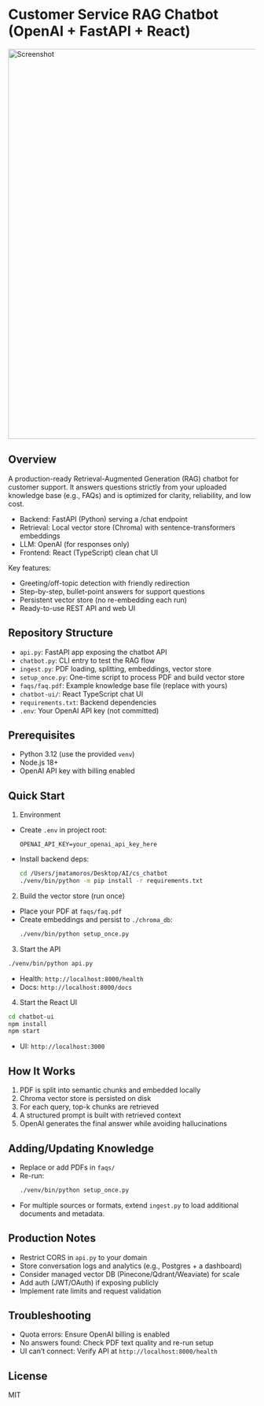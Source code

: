 # Customer Service RAG Chatbot (OpenAI + FastAPI + React)

<img width="1246" height="792" alt="Screenshot" src="https://github.com/user-attachments/assets/855d72ac-ffdc-41d1-8c18-d40a57853da2" />

## Overview
A production-ready Retrieval-Augmented Generation (RAG) chatbot for customer support. It answers questions strictly from your uploaded knowledge base (e.g., FAQs) and is optimized for clarity, reliability, and low cost.

- Backend: FastAPI (Python) serving a /chat endpoint
- Retrieval: Local vector store (Chroma) with sentence-transformers embeddings
- LLM: OpenAI (for responses only)
- Frontend: React (TypeScript) clean chat UI

Key features:
- Greeting/off-topic detection with friendly redirection
- Step-by-step, bullet-point answers for support questions
- Persistent vector store (no re-embedding each run)
- Ready-to-use REST API and web UI

## Repository Structure
- `api.py`: FastAPI app exposing the chatbot API
- `chatbot.py`: CLI entry to test the RAG flow
- `ingest.py`: PDF loading, splitting, embeddings, vector store
- `setup_once.py`: One-time script to process PDF and build vector store
- `faqs/faq.pdf`: Example knowledge base file (replace with yours)
- `chatbot-ui/`: React TypeScript chat UI
- `requirements.txt`: Backend dependencies
- `.env`: Your OpenAI API key (not committed)

## Prerequisites
- Python 3.12 (use the provided `venv`)
- Node.js 18+
- OpenAI API key with billing enabled

## Quick Start

1) Environment
- Create `.env` in project root:
  ```
  OPENAI_API_KEY=your_openai_api_key_here
  ```
- Install backend deps:
  ```bash
  cd /Users/jmatamoros/Desktop/AI/cs_chatbot
  ./venv/bin/python -m pip install -r requirements.txt
  ```

2) Build the vector store (run once)
- Place your PDF at `faqs/faq.pdf`
- Create embeddings and persist to `./chroma_db`:
  ```bash
  ./venv/bin/python setup_once.py
  ```

3) Start the API
```bash
./venv/bin/python api.py
```
- Health: `http://localhost:8000/health`
- Docs: `http://localhost:8000/docs`

4) Start the React UI
```bash
cd chatbot-ui
npm install
npm start
```
- UI: `http://localhost:3000`

## How It Works
1. PDF is split into semantic chunks and embedded locally
2. Chroma vector store is persisted on disk
3. For each query, top-k chunks are retrieved
4. A structured prompt is built with retrieved context
5. OpenAI generates the final answer while avoiding hallucinations

## Adding/Updating Knowledge
- Replace or add PDFs in `faqs/`
- Re-run:
  ```bash
  ./venv/bin/python setup_once.py
  ```
- For multiple sources or formats, extend `ingest.py` to load additional documents and metadata.

## Production Notes
- Restrict CORS in `api.py` to your domain
- Store conversation logs and analytics (e.g., Postgres + a dashboard)
- Consider managed vector DB (Pinecone/Qdrant/Weaviate) for scale
- Add auth (JWT/OAuth) if exposing publicly
- Implement rate limits and request validation

## Troubleshooting
- Quota errors: Ensure OpenAI billing is enabled
- No answers found: Check PDF text quality and re-run setup
- UI can’t connect: Verify API at `http://localhost:8000/health`

## License
MIT